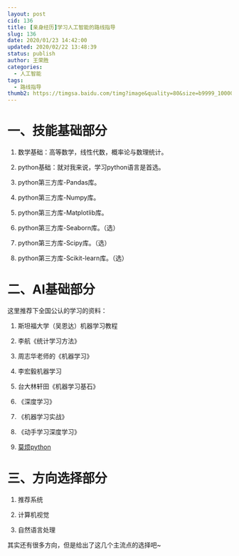 ```yaml
---
layout: post
cid: 136
title: [亲身经历]学习人工智能的路线指导
slug: 136
date: 2020/01/23 14:42:00
updated: 2020/02/22 13:48:39
status: publish
author: 王荣胜
categories: 
  - 人工智能
tags: 
  - 路线指导
thumb2: https://timgsa.baidu.com/timg?image&quality=80&size=b9999_10000&sec=1582360587405&di=868e0f9453e6d8feb549a8931b9fd490&imgtype=0&src=http%3A%2F%2Fimg.mp.itc.cn%2Fupload%2F20170103%2Fd6d797a46c18499c877df8a473490867_th.jpeg
---
```



<!--more-->

# 一、技能基础部分

1. 数学基础：高等数学，线性代数，概率论与数理统计。

2. python基础：就对我来说，学习python语言是首选。

3. python第三方库-Pandas库。

4. python第三方库-Numpy库。

5. python第三方库-Matplotlib库。

6. python第三方库-Seaborn库。（选）

7. python第三方库-Scipy库。（选）

8. python第三方库-Scikit-learn库。（选）

# 二、AI基础部分

这里推荐下全国公认的学习的资料：

1. 斯坦福大学（吴恩达）机器学习教程

2. 李航《统计学习方法》

3. 周志华老师的《机器学习》

4. 李宏毅机器学习

5. 台大林轩田《机器学习基石》

6. 《深度学习》

7. 《机器学习实战》

8. 《动手学习深度学习》

9. [莫烦python](https://morvanzhou.github.io/)


# 三、方向选择部分

1. 推荐系统

2. 计算机视觉

3. 自然语言处理

其实还有很多方向，但是给出了这几个主流点的选择吧~